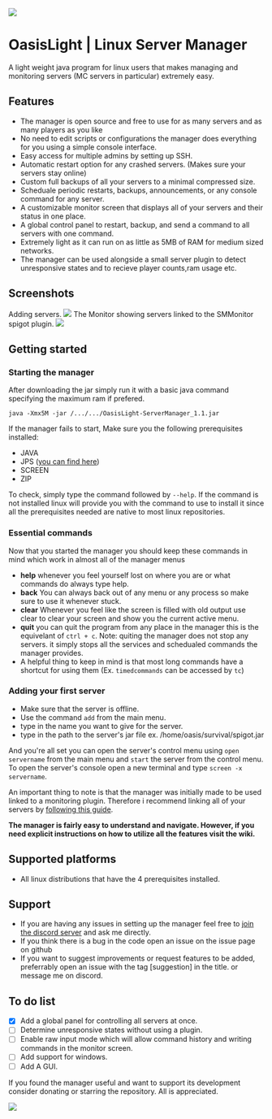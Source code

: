 ![](https://github.com/OasisArtisan/OasisLight-ServerManager/blob/master/Graphics/OasisLight_Banner.png?raw=true)
# OasisLight | Linux Server Manager
A light weight java program for linux users that makes managing and monitoring servers (MC servers in particular) extremely easy.

## Features
- The manager is open source and free to use for as many servers and as many players as you like
- No need to edit scripts or configurations the manager does everything for you using a simple console interface.
- Easy access for multiple admins by setting up SSH.
- Automatic restart option for any crashed servers. (Makes sure your servers stay online)
- Custom full backups of all your servers to a minimal compressed size.
- Scheduale periodic restarts, backups, announcements, or any console command for any server.
- A customizable monitor screen that displays all of your servers and their status in one place.
- A global control panel to restart, backup, and send a command to all servers with one command.
- Extremely light as it can run on as little as 5MB of RAM for medium sized networks.
- The manager can be used alongside a small server plugin to detect unresponsive states and to recieve player counts,ram usage etc.
## Screenshots
Adding servers.
![](https://github.com/OasisArtisan/OasisLight-ServerManager/blob/master/Screenshots/Adding_Servers.png?raw=true)
The Monitor showing servers linked to the SMMonitor spigot plugin.
![](https://github.com/OasisArtisan/OasisLight-ServerManager/blob/master/Screenshots/Monitor.png?raw=true)
## Getting started
### Starting the manager
After downloading the jar simply run it with a basic java command specifying the maximum ram if prefered.
```
java -Xmx5M -jar /.../.../OasisLight-ServerManager_1.1.jar
```
If the manager fails to start, Make sure you the following prerequisites installed:
- JAVA
- JPS ([you can find here](http://openjdk.java.net/install/))
- SCREEN
- ZIP

To check, simply type the command followed by `--help`. If the command is not installed linux will provide you with the command to use to install it since all the prerequisites needed are native to most linux repositories.

### Essential commands
Now that you started the manager you should keep these commands in mind which work in almost all of the manager menus
- **help** whenever you feel yourself lost on where you are or what commands do always type help.
- **back** You can always back out of any menu or any process so make sure to use it whenever stuck.
- **clear** Whenever you feel like the screen is filled with old output use clear to clear your screen and show you the current active menu.
- **quit** you can quit the program from any place in the manager this is the equivelant of `ctrl + c`.
Note: quiting the manager does not stop any servers. it simply stops all the services and schedualed commands the manager provides.
- A helpful thing to keep in mind is that most long commands have a shortcut for using them (Ex. `timedcommands` can be accessed by `tc`)
### Adding your first server
- Make sure that the server is offline.
- Use the command `add` from the main menu.
- type in the name you want to give for the server.
- type in the path to the server's jar file ex. /home/oasis/survival/spigot.jar

And you're all set you can open the server's control menu using `open servername` from the main menu and `start` the server from the control menu.
To open the server's console open a new terminal and type `screen -x servername`.

An important thing to note is that the manager was initially made to be used linked to a monitoring plugin. Therefore i recommend linking all of your servers by [following this guide](https://github.com/OasisArtisan/OasisLight-ServerManager/wiki/Linking-Servers).

**The manager is fairly easy to understand and navigate. However, if you need explicit instructions on how to utilize all the features visit the wiki.**

## Supported platforms
- All linux distributions that have the 4 prerequisites installed.

## Support
- If you are having any issues in setting up the manager feel free to [join the discord server](https://discord.gg/FejR9tv) and ask me directly.
- If you think there is a bug in the code open an issue on the issue page on github
- If you want to suggest improvements or request features to be added, preferrably open an issue with the tag [suggestion] in the title. or message me on discord.

## To do list
- [x] Add a global panel for controlling all servers at once.
- [ ] Determine unresponsive states without using a plugin.
- [ ] Enable raw input mode which will allow command history and writing commands in the monitor screen.
- [ ] Add support for windows.
- [ ] Add A GUI.

If you found the manager useful and want to support its development consider donating or starring the repository. All is appreciated.

[![](https://proxy.spigotmc.org/8d6bb1a6b7ff7f4b68990696fd69823be7565a44?url=https%3A%2F%2Fwww.paypalobjects.com%2Fwebstatic%2Fen_US%2Fi%2Fbtn%2Fpng%2Fbtn_donate_92x26.png)](https://www.paypal.com/cgi-bin/webscr?cmd=_donations&business=omaralama31@yahoo.com&item_name=Donation&item_number=Oasis+Light+Server+Manager&currency_code=USD)
